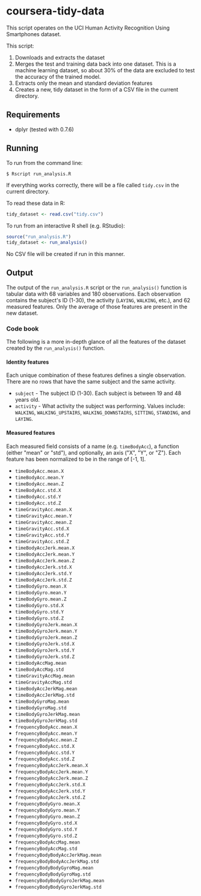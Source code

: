 # coursera-tidy-data

This script operates on the UCI Human Activity Recognition Using Smartphones dataset.

This script:

 1. Downloads and extracts the dataset
 1. Merges the test and training data back into one dataset. This is a machine learning dataset, so about 30% of the data are excluded to test the accuracy of the trained model.
 2. Extracts only the mean and standard deviation features
 3. Creates a new, tidy dataset in the form of a CSV file in the current directory.

## Requirements

 - dplyr (tested with 0.7.6)

## Running

To run from the command line:

```sh
$ Rscript run_analysis.R
```

If everything works correctly, there will be a file called `tidy.csv` in the current directory.

To read these data in R:

```R
tidy_dataset <- read.csv("tidy.csv")
```

To run from an interactive R shell (e.g. RStudio):

```R
source("run_analysis.R")
tidy_dataset <- run_analysis()
```

No CSV file will be created if run in this manner.

## Output

The output of the `run_analysis.R` script or the `run_analysis()` function is tabular data with 68 variables and 180 observations. Each observation contains the subject's ID (1-30), the activity (`LAYING`, `WALKING`, etc.), and 62 measured features. Only the average of those features are present in the new dataset.

### Code book

The following is a more in-depth glance of all the features of the dataset created by the `run_analysis()` function.

#### Identity features

Each unique combination of these features defines a single observation. There are no rows that have the same subject and the same activity.

 - `subject` - The subject ID (1-30). Each subject is between 19 and 48 years old.
 - `activity` - What activity the subject was performing. Values include: `WALKING`, `WALKING_UPSTAIRS`, `WALKING_DOWNSTAIRS`, `SITTING`, `STANDING`, and `LAYING`.

#### Measured features

Each measured field consists of a name (e.g. `timeBodyAcc`), a function (either "mean" or "std"), and optionally, an axis ("X", "Y", or "Z"). Each feature has been normalized to be in the range of [-1, 1].

 - `timeBodyAcc.mean.X`
 - `timeBodyAcc.mean.Y`
 - `timeBodyAcc.mean.Z`
 - `timeBodyAcc.std.X`
 - `timeBodyAcc.std.Y`
 - `timeBodyAcc.std.Z`
 - `timeGravityAcc.mean.X`
 - `timeGravityAcc.mean.Y`
 - `timeGravityAcc.mean.Z`
 - `timeGravityAcc.std.X`
 - `timeGravityAcc.std.Y`
 - `timeGravityAcc.std.Z`
 - `timeBodyAccJerk.mean.X`
 - `timeBodyAccJerk.mean.Y`
 - `timeBodyAccJerk.mean.Z`
 - `timeBodyAccJerk.std.X`
 - `timeBodyAccJerk.std.Y`
 - `timeBodyAccJerk.std.Z`
 - `timeBodyGyro.mean.X`
 - `timeBodyGyro.mean.Y`
 - `timeBodyGyro.mean.Z`
 - `timeBodyGyro.std.X`
 - `timeBodyGyro.std.Y`
 - `timeBodyGyro.std.Z`
 - `timeBodyGyroJerk.mean.X`
 - `timeBodyGyroJerk.mean.Y`
 - `timeBodyGyroJerk.mean.Z`
 - `timeBodyGyroJerk.std.X`
 - `timeBodyGyroJerk.std.Y`
 - `timeBodyGyroJerk.std.Z`
 - `timeBodyAccMag.mean`
 - `timeBodyAccMag.std`
 - `timeGravityAccMag.mean`
 - `timeGravityAccMag.std`
 - `timeBodyAccJerkMag.mean`
 - `timeBodyAccJerkMag.std`
 - `timeBodyGyroMag.mean`
 - `timeBodyGyroMag.std`
 - `timeBodyGyroJerkMag.mean`
 - `timeBodyGyroJerkMag.std`
 - `frequencyBodyAcc.mean.X`
 - `frequencyBodyAcc.mean.Y`
 - `frequencyBodyAcc.mean.Z`
 - `frequencyBodyAcc.std.X`
 - `frequencyBodyAcc.std.Y`
 - `frequencyBodyAcc.std.Z`
 - `frequencyBodyAccJerk.mean.X`
 - `frequencyBodyAccJerk.mean.Y`
 - `frequencyBodyAccJerk.mean.Z`
 - `frequencyBodyAccJerk.std.X`
 - `frequencyBodyAccJerk.std.Y`
 - `frequencyBodyAccJerk.std.Z`
 - `frequencyBodyGyro.mean.X`
 - `frequencyBodyGyro.mean.Y`
 - `frequencyBodyGyro.mean.Z`
 - `frequencyBodyGyro.std.X`
 - `frequencyBodyGyro.std.Y`
 - `frequencyBodyGyro.std.Z`
 - `frequencyBodyAccMag.mean`
 - `frequencyBodyAccMag.std`
 - `frequencyBodyBodyAccJerkMag.mean`
 - `frequencyBodyBodyAccJerkMag.std`
 - `frequencyBodyBodyGyroMag.mean`
 - `frequencyBodyBodyGyroMag.std`
 - `frequencyBodyBodyGyroJerkMag.mean`
 - `frequencyBodyBodyGyroJerkMag.std`
